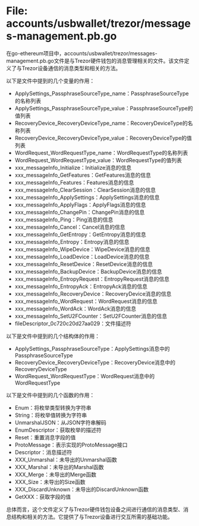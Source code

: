 # File: accounts/usbwallet/trezor/messages-management.pb.go

在go-ethereum项目中，accounts/usbwallet/trezor/messages-management.pb.go文件是与Trezor硬件钱包的消息管理相关的文件。该文件定义了与Trezor设备通信的消息类型和相关的方法。

以下是文件中提到的几个变量的作用：

- ApplySettings_PassphraseSourceType_name：PassphraseSourceType的名称列表
- ApplySettings_PassphraseSourceType_value：PassphraseSourceType的值列表
- RecoveryDevice_RecoveryDeviceType_name：RecoveryDeviceType的名称列表
- RecoveryDevice_RecoveryDeviceType_value：RecoveryDeviceType的值列表
- WordRequest_WordRequestType_name：WordRequestType的名称列表
- WordRequest_WordRequestType_value：WordRequestType的值列表
- xxx_messageInfo_Initialize：Initialize消息的信息
- xxx_messageInfo_GetFeatures：GetFeatures消息的信息
- xxx_messageInfo_Features：Features消息的信息
- xxx_messageInfo_ClearSession：ClearSession消息的信息
- xxx_messageInfo_ApplySettings：ApplySettings消息的信息
- xxx_messageInfo_ApplyFlags：ApplyFlags消息的信息
- xxx_messageInfo_ChangePin：ChangePin消息的信息
- xxx_messageInfo_Ping：Ping消息的信息
- xxx_messageInfo_Cancel：Cancel消息的信息
- xxx_messageInfo_GetEntropy：GetEntropy消息的信息
- xxx_messageInfo_Entropy：Entropy消息的信息
- xxx_messageInfo_WipeDevice：WipeDevice消息的信息
- xxx_messageInfo_LoadDevice：LoadDevice消息的信息
- xxx_messageInfo_ResetDevice：ResetDevice消息的信息
- xxx_messageInfo_BackupDevice：BackupDevice消息的信息
- xxx_messageInfo_EntropyRequest：EntropyRequest消息的信息
- xxx_messageInfo_EntropyAck：EntropyAck消息的信息
- xxx_messageInfo_RecoveryDevice：RecoveryDevice消息的信息
- xxx_messageInfo_WordRequest：WordRequest消息的信息
- xxx_messageInfo_WordAck：WordAck消息的信息
- xxx_messageInfo_SetU2FCounter：SetU2FCounter消息的信息
- fileDescriptor_0c720c20d27aa029：文件描述符

以下是文件中提到的几个结构体的作用：

- ApplySettings_PassphraseSourceType：ApplySettings消息中的PassphraseSourceType
- RecoveryDevice_RecoveryDeviceType：RecoveryDevice消息中的RecoveryDeviceType
- WordRequest_WordRequestType：WordRequest消息中的WordRequestType

以下是文件中提到的几个函数的作用：

- Enum：将枚举类型转换为字符串
- String：将枚举值转换为字符串
- UnmarshalJSON：从JSON字符串解码
- EnumDescriptor：获取枚举的描述符
- Reset：重置消息字段的值
- ProtoMessage：表示实现的ProtoMessage接口
- Descriptor：消息描述符
- XXX_Unmarshal：未导出的Unmarshal函数
- XXX_Marshal：未导出的Marshal函数
- XXX_Merge：未导出的Merge函数
- XXX_Size：未导出的Size函数
- XXX_DiscardUnknown：未导出的DiscardUnknown函数
- GetXXX：获取字段的值

总体而言，这个文件定义了与Trezor硬件钱包设备之间进行通信的消息类型、消息结构和相关的方法。它提供了与Trezor设备进行交互所需的基础功能。

